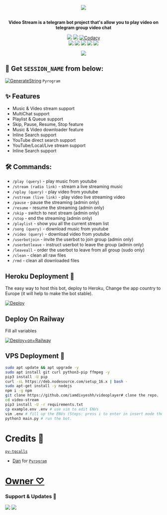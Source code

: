 <p align="center"><a href="https://t.me/HINDICHATINGGROUP">
    <img src="https://te.legra.ph/file/7bdf03c71f848170d24b9.jpg"></a></p>
<p align="center">
    <br><b>Video Stream is a telegram bot project that's allow you to play video on telegram group video chat</b><br>
</p>
<p align="center">
    <a href="https://www.python.org/" alt="made-with-python"> <img src="https://img.shields.io/badge/Made%20with-Python-black.svg?style=flat-square&logo=python&logoColor=blue&color=red" /></a>
    <a href="https://github.com/iamdivyeshh/videoplayer/graphs/commit-activity" alt="Maintenance"> <img src="https://img.shields.io/badge/Maintained%3F-yes-red.svg?style=flat-square" /></a>
    <a href="https://app.codacy.com/gh/iamdivyeshh/videoplayer/dashboard"> <img src="https://img.shields.io/codacy/grade/a723cb464d5a4d25be3152b5d71de82d?color=red&logo=codacy&style=flat-square" alt="Codacy" /></a><br>
    <a href="https://github.com/iamdivyeshh/videoplayer"> <img src="https://img.shields.io/github/repo-size/iamdivyeshh/videoplayer?color=red&logo=github&logoColor=blue&style=flat-square" /></a>
    <a href="https://github.com/iamdivyeshh/videoplayer/commits/main"> <img src="https://img.shields.io/github/last-commit/iamdivyeshh/videoplayer?color=red&logo=github&logoColor=blue&style=flat-square" /></a>
    <a href="https://github.com/iamdivyeshh/videoplayer/issues"> <img src="https://img.shields.io/github/issues/iamdivyeshh/videoplayer?color=red&logo=github&logoColor=blue&style=flat-square" /></a>
    <a href="https://github.com/iamdivyeshh/videoplayer/network/members"> <img src="https://img.shields.io/github/forks/iamdivyeshh/videoplayer?color=red&logo=github&logoColor=blue&style=flat-square" /></a>  
    <a href="https://github.com/iamdivyeshh/videoplayer/network/members"> <img src="https://img.shields.io/github/stars/iamdivyeshh/videoplayer?color=red&logo=github&logoColor=blue&style=flat-square" /></a>  
<p align="center"><a href="https://t.me/HINDICHATINGGROUP">
    <img src="https://telegra.ph/file/6017c19c57946e03e650f.jpg"></a></p>
<p align="center">
</p>

## 🧪 Get `SESSION_NAME` from below:

[![GenerateString](https://img.shields.io/badge/repl.it-generateString-yellowred)](https://replit.com/@marrk85/genStr) ``Pyrogram``

## ✨ Features
- Music & Video stream support
- MultiChat support
- Playlist & Queue support
- Skip, Pause, Resume, Stop feature
- Music & Video downloader feature
- Inline Search support
- YouTube direct search support
- YouTube/Local/Live stream support
- Inline Search support

## 🛠 Commands:
- `/play (query)` - play music from youtube
- `/stream (radio link)` - stream a live streaming music
- `/vplay (query)` - play video from youtube
- `/vstream (live link)` - play video live streaming video
- `/pause` - pause the streaming (admin only)
- `/resume` - resume the streaming (admin only)
- `/skip` - switch to next stream (admin only)
- `/stop` - end the streaming (admin only)
- `/playlist` - show you all the current stream list
- `/song (query)` - download music from youtube
- `/video (query)` - download video from youtube
- `/userbotjoin` - invite the userbot to join group (admin only)
- `/userbotleave` - instruct userbot to leave the group (admin only)
- `/leaveall` - order the userbot to leave from all group (sudo only)
- `/clean` - clean all raw files
- `/rmd` - clean all downloaded files

## Heroku Deployment 💜
The easy way to host this bot, deploy to Heroku, Change the app country to Europe (it will help to make the bot stable).

[![Deploy](https://www.herokucdn.com/deploy/button.svg)](https://heroku.com/deploy?template=https://github.com/iamdivyeshh/videoplayer)
## Deploy On Railway
Fill all variables 

[![Deploy+on+Railway](https://railway.app/button.svg)](https://railway.app/new/template?template=https://github.com/marrk85/videostream&envs=ALIVE_NAME,API_HASH,API_ID,ASSISTANT_NAME,BOT_NAME,BOT_TOKEN,BOT_USERNAME,DURATION_LIMIT,GROUP_SUPPORT,OWNER_NAME,SESSION_NAME,SUDO_USERS,UPDATES_CHANNEL)

## VPS Deployment 📡

```sh
sudo apt update && apt upgrade -y
sudo apt install git curl python3-pip ffmpeg -y
pip3 install -U pip
curl -sL https://deb.nodesource.com/setup_16.x | bash -
sudo apt-get install -y nodejs
npm i -g npm
git clone https://github.com/iamdivyeshh/videoplayer# clone the repo.
cd video-stream
pip3 install -U -r requirements.txt
cp example.env .env # use vim to edit ENVs
vim .env # fill up the ENVs (Steps: press i to enter in insert mode then edit the file. Press Esc to exit the editing mode then type :wq! and press Enter key to save the file).
python3 main.py # run the bot.
```

# Credits 💖
 [``py-tgcalls``](https://github.com/pytgcalls/pytgcalls)
- [Dan](https://github.com/delivrance) for [``Pyrogram``](https://github.com/pyrogram)
# [Owner ♡](https://t.me/zaynxop)


### Support & Updates 🎑
<a href="https://t.me/HINDICHATINGGROUP"><img src="https://img.shields.io/badge/Join-Group%20Support-blue.svg?style=for-the-badge&logo=Telegram"></a> <a href="https://t.me/brokenheartshayar"><img src="https://img.shields.io/badge/Join-Updates%20Channel-blue.svg?style=for-the-badge&logo=Telegram"></a>

